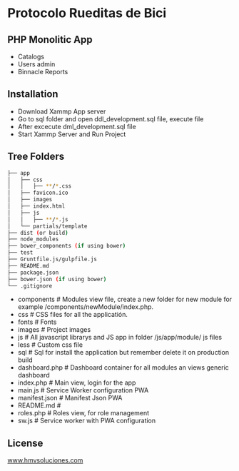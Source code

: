 Protocolo Rueditas de Bici
===========================

## PHP Monolitic App
  - Catalogs
  - Users admin
  - Binnacle Reports

## Installation
  - Download Xammp App server
  - Go to sql folder and open ddl_development.sql file, execute file
  - After excecute dml_development.sql file
  - Start Xammp Server and Run Project

## Tree Folders
  ```bash
  ├── app
  │   ├── css
  │   │   ├── **/*.css
  │   ├── favicon.ico
  │   ├── images
  │   ├── index.html
  │   ├── js
  │   │   ├── **/*.js
  │   └── partials/template
  ├── dist (or build)
  ├── node_modules
  ├── bower_components (if using bower)
  ├── test
  ├── Gruntfile.js/gulpfile.js
  ├── README.md
  ├── package.json
  ├── bower.json (if using bower)
  └── .gitignore
  ```
  - components      # Modules view file, create a new folder for new module for example /components/newModule/index.php.
  - css             # CSS files for all the applicatión.
  - fonts           # Fonts
  - images          # Project images
  - js              # All javascript librarys and JS app in folder /js/app/module/ js files
  - less            # Custom css file
  - sql             # Sql for install the application but remember delete it on production build
  - dashboard.php   # Dashboard container for all modules an views generic dashboard
  - index.php       # Main view, login for the app
  - main.js         # Service Worker configuration PWA
  - manifest.json   # Manifest  Json PWA
  - README.md       # 
  - roles.php       # Roles view, for role management
  - sw.js           # Service worker with PWA configuration
    
## License
www.hmvsoluciones.com
